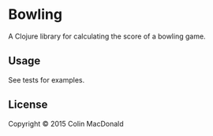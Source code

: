 # Bowling

A Clojure library for calculating the score of a bowling game.

## Usage

See tests for examples.

## License

Copyright © 2015 Colin MacDonald
